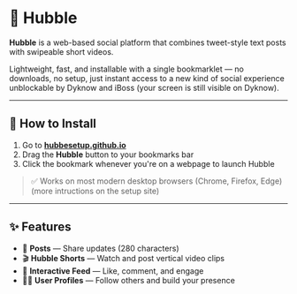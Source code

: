 # 🌌 Hubble

**Hubble** is a web-based social platform that combines tweet-style text posts with swipeable short videos.

Lightweight, fast, and installable with a single bookmarklet — no downloads, no setup, just instant access to a new kind of social experience unblockable by Dyknow and iBoss (your screen is still visible on Dyknow).

---

## 🚀 How to Install

1. Go to **[hubbesetup.github.io](https://hubbesetup.github.io)**
2. Drag the **Hubble** button to your bookmarks bar
3. Click the bookmark whenever you're on a webpage to launch Hubble

> ✅ Works on most modern desktop browsers (Chrome, Firefox, Edge)
(more intructions on the setup site)
---

## ✨ Features

- 📢 **Posts** — Share updates (280 characters)
- 🎬 **Hubble Shorts** — Watch and post vertical video clips
- 💬 **Interactive Feed** — Like, comment, and engage
- 🧑‍🚀 **User Profiles** — Follow others and build your presence
